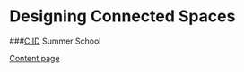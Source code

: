 # Designing Connected Spaces 
###[CIID](www.ciid.dk) Summer School




[Content page](https://designingconnectedspaces.tumblr.com/)